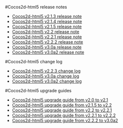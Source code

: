 #Cocos2d-html5 release notes

- [Cocos2d-html5 v2.1.3 release note](v2.1.3/release-note/zh.md)
- [Cocos2d-html5 v2.1.4 release note](v2.1.4/release-note/zh.md)
- [Cocos2d-html5 v2.1.5 release note](v2.1.5/release-note/zh.md)
- [Cocos2d-html5 v2.2 release note](v2.2/release-note/zh.md)
- [Cocos2d-html5 v2.2.1 release note](v2.2.1/release-note/zh.md)
- [Cocos2d-html5 v2.2.2 release note](v2.2.2/release-note/zh.md)
- [Cocos2d-html5 v3.0a release note](v3.0a/release-note/en.md)
- [Cocos2d-html5 v3.0a2 release note](v3.0a2/release-note/en.md)

#Cocos2d-html5 change log

- [Cocos2d-html5 v2.2.3 change log](v2.2.3/change-log/en.md)
- [Cocos2d-html5 v3.0a change log](v3.0a/changelog/en.md)
- [Cocos2d-html5 v3.0a2 change log](v3.0a/changelog/en.md)

#Cocos2d-html5 upgrade guides

- [Cocos2d-html5 upgrade guide from v2.0 to v2.1](v2.1.3/upgrade-guide-from-v20-to-v21/zh.md)
- [Cocos2d-html5 upgrade guide from v2.1.5 to v2.2](v2.2/upgrade-guide-from-v215-to-v22/zh.md)
- [Cocos2d-html5 upgrade guide from v2.2 to v2.2.1](v2.2.1/upgrade-guide-from-v22-to-v221/zh.md)
- [Cocos2d-html5 upgrade guide from v2.2.1 to v2.2.2](v2.2.2/upgrade-guide-from-v221-to-v222/zh.md)
- [Cocos2d-html5 upgrade guide from v2.2.2 to v3.0a2](v3.0a2/upgrade-guide/en.md)
